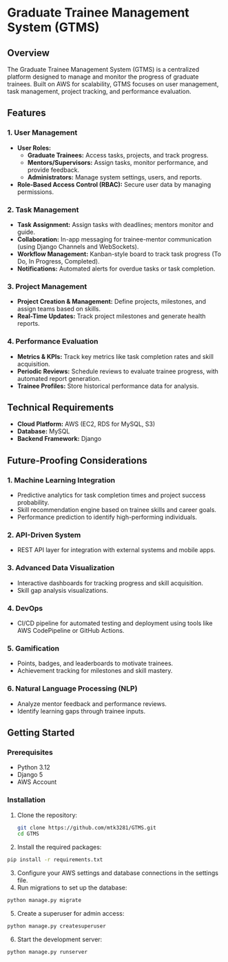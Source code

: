 # Graduate Trainee Management System (GTMS)

## Overview

The Graduate Trainee Management System (GTMS) is a centralized platform designed to manage and monitor the progress of graduate trainees. Built on AWS for scalability, GTMS focuses on user management, task management, project tracking, and performance evaluation.

## Features

### 1. User Management
- **User Roles:**
  - **Graduate Trainees:** Access tasks, projects, and track progress.
  - **Mentors/Supervisors:** Assign tasks, monitor performance, and provide feedback.
  - **Administrators:** Manage system settings, users, and reports.
- **Role-Based Access Control (RBAC):** Secure user data by managing permissions.

### 2. Task Management
- **Task Assignment:** Assign tasks with deadlines; mentors monitor and guide.
- **Collaboration:** In-app messaging for trainee-mentor communication (using Django Channels and WebSockets).
- **Workflow Management:** Kanban-style board to track task progress (To Do, In Progress, Completed).
- **Notifications:** Automated alerts for overdue tasks or task completion.

### 3. Project Management
- **Project Creation & Management:** Define projects, milestones, and assign teams based on skills.
- **Real-Time Updates:** Track project milestones and generate health reports.

### 4. Performance Evaluation
- **Metrics & KPIs:** Track key metrics like task completion rates and skill acquisition.
- **Periodic Reviews:** Schedule reviews to evaluate trainee progress, with automated report generation.
- **Trainee Profiles:** Store historical performance data for analysis.

## Technical Requirements

- **Cloud Platform:** AWS (EC2, RDS for MySQL, S3)
- **Database:** MySQL
- **Backend Framework:** Django

## Future-Proofing Considerations

### 1. Machine Learning Integration
- Predictive analytics for task completion times and project success probability.
- Skill recommendation engine based on trainee skills and career goals.
- Performance prediction to identify high-performing individuals.

### 2. API-Driven System
- REST API layer for integration with external systems and mobile apps.

### 3. Advanced Data Visualization
- Interactive dashboards for tracking progress and skill acquisition.
- Skill gap analysis visualizations.

### 4. DevOps
- CI/CD pipeline for automated testing and deployment using tools like AWS CodePipeline or GitHub Actions.

### 5. Gamification
- Points, badges, and leaderboards to motivate trainees.
- Achievement tracking for milestones and skill mastery.

### 6. Natural Language Processing (NLP)
- Analyze mentor feedback and performance reviews.
- Identify learning gaps through trainee inputs.

## Getting Started

### Prerequisites
- Python 3.12
- Django 5
- AWS Account

### Installation

1. Clone the repository:
   ```bash
   git clone https://github.com/mtk3281/GTMS.git
   cd GTMS
   ```

2. Install the required packages:
  ```bash
  pip install -r requirements.txt
  ```
3. Configure your AWS settings and database connections in the settings file.
4. Run migrations to set up the database:
  ```bash
  python manage.py migrate
  ```
5. Create a superuser for admin access:
  ```bash
  python manage.py createsuperuser
  ```
6. Start the development server:
  ```bash
  python manage.py runserver
  ```

